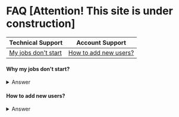 # FAQ [Attention! This site is under construction]

<!-- markdownlint-disable -->
<table>
  <thead>
    <tr>
      <th>Technical Support</th>
      <th>Account Support</th>
    </tr>
  </thead>
  <tbody>
  <tr>
    <td><a href="https://github.com/semaphoreci/docs/blob/faq/docs/faq/faq.md#why-my-jobs-dont-start">My jobs don't start</a></td>
    <td><a href="https://github.com/semaphoreci/docs/blob/faq/docs/faq/faq.md#how-to-add-new-users">How to add new users?</a></td>
  </tr>
  </tbody>
</table>  
  
  

#### Why my jobs don't start?

<details>
  <summary>Answer</summary>
  <p>
You might be hitting the quota limitation. Check your organization's quota
in Billing > See detailed insights… > Quota. More information about quota 
and how to ask for an increase here: 
https://docs.semaphoreci.com/article/133-quotas-and-limits.

You may also run `sem get jobs` to display all running jobs 
so you may confirm how much quota is being used. 
More information about `sem get`: 
https://docs.semaphoreci.com/article/53-sem-reference#sem-get-examples.
  </p>
</details>

#### How to add new users?

<details>
  <summary>Answer</summary>
  <p>
Go to the People page of your organization and click on Refresh list button.
  </p>
</details>
